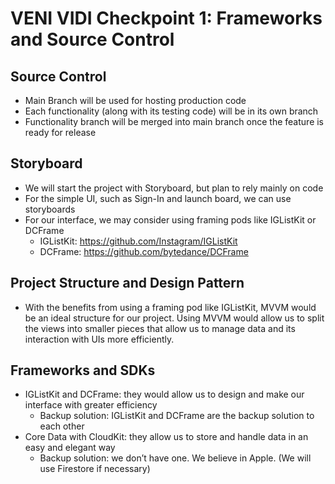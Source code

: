 # VENI VIDI Checkpoint 1: Frameworks and Source Control
## Source Control
* Main Branch will be used for hosting production code
* Each functionality (along with its testing code) will be in its own branch
* Functionality branch will be merged into main branch once the feature is ready for release

## Storyboard
* We will start the project with Storyboard, but plan to rely mainly on code
* For the simple UI, such as Sign-In and launch board, we can use storyboards 
* For our interface, we may consider using framing pods like IGListKit or DCFrame
	* IGListKit: https://github.com/Instagram/IGListKit
	* DCFrame: https://github.com/bytedance/DCFrame 

## Project Structure and Design Pattern
* With the benefits from using a framing pod like IGListKit, MVVM would be an ideal structure for our project. Using MVVM would allow us to split the views into smaller pieces that allow us to manage data and its interaction with UIs more efficiently.

## Frameworks and SDKs
* IGListKit and DCFrame: they would allow us to design and make our interface with greater efficiency
	* Backup solution: IGListKit and DCFrame are the backup solution to each other
* Core Data with CloudKit: they allow us to store and handle data in an easy and elegant way
	* Backup solution: we don’t have one. We believe in Apple. (We will use Firestore if necessary)